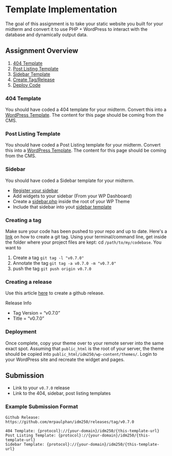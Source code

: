 # Template Implementation
The goal of this assignment is to take your static website you built for your midterm and convert it to use PHP + WordPress to interact with the database and dynamically output data. 

## Assignment Overview
1. [404 Template](#404-template)
2. [Post Listing Template](#dynamic-header)
3. [Sidebar Template](#dynamic-menu)
4. [Create Tag/Release](#creating-a-tag)
5. [Deploy Code](#deploy-code)

### 404 Template
You should have coded a 404 template for your midterm. Convert this into a [WordPress Template](https://github.com/mrpaulphan/idm250/blob/master/wordpress/wp-content/themes/class_demo/templates/template-404.php). The content for this page should be coming from the CMS.

### Post Listing Template
You should have coded a Post Listing template for your midterm. Convert this into a [WordPress Template](https://github.com/mrpaulphan/idm250/blob/master/wordpress/wp-content/themes/class_demo/templates/template-post-listing.php). The content for this page should be coming from the CMS.

### Sidebar
You should have coded a Sidebar template for your midterm. 
- [Register your sidebar](https://github.com/mrpaulphan/idm250/blob/master/wordpress/wp-content/themes/class_demo/functions.php#L59)
- Add widgets to your sidebar (From your WP Dashboard)
- Create a [sidebar.php](https://github.com/mrpaulphan/idm250/blob/master/wordpress/wp-content/themes/class_demo/sidebar.php) inside the root of your WP Theme
- Include that sidebar into yout [sidebar template](https://github.com/mrpaulphan/idm250/blob/master/wordpress/wp-content/themes/class_demo/templates/template-sidebar.php)

### Creating a tag
Make sure your code has been pushed to your repo and up to date.
Here's a [link](https://git-scm.com/book/en/v2/Git-Basics-Tagging) on how to create a git tag. Using your terminal/command line, get inside the folder where your project files are kept: cd `/path/to/my/codebase`. You want to 
1. Create a tag `git tag -l "v0.7.0"`
2. Annotate the tag `git tag -a v0.7.0 -m "v0.7.0"`
3. push the tag `git push origin v0.7.0`

### Creating a release
Use this article [here](https://help.github.com/articles/creating-releases/me) to create a github release. 

Release Info
- Tag Version = “v0.7.0”
- Title = “v0.7.0”

### Deployment
Once complete, copy your theme over to your remote server into the same exact spot. Assuming that `public_html` is the root of your server, the theme should be copied into `public_html/idm250/wp-content/themes/`. Login to your WordPress site and recreate the widget and pages. 

## Submission
- Link to your `v0.7.0` release
- Link to the 404, sidebar, post listing templates

### Example Submission Format
```
Github Release: https://github.com/mrpaulphan/idm250/releases/tag/v0.7.0

404 Template: {protocol}://{your-domain}/idm250/{this-template-url}
Post Listing Template: {protocol}://{your-domain}/idm250/{this-template-url}
Sidebar Template: {protocol}://{your-domain}/idm250/{this-template-url}
```


